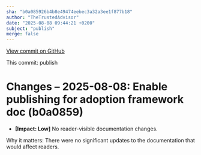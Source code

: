 ```yaml
---
sha: "b0a085926b4b8e49474eebec3a32a3ee1f877b18"
author: "TheTrustedAdvisor"
date: "2025-08-08 09:44:21 +0200"
subject: "publish"
merge: false
---
```


[View commit on GitHub](https://github.com/TheTrustedAdvisor/FabricAdoptionFramework/commit/b0a085926b4b8e49474eebec3a32a3ee1f877b18)

This commit: publish

# Changes – 2025-08-08: Enable publishing for adoption framework doc (b0a0859)

- **[Impact: Low]** No reader-visible documentation changes.

Why it matters: There were no significant updates to the documentation that would affect readers.
